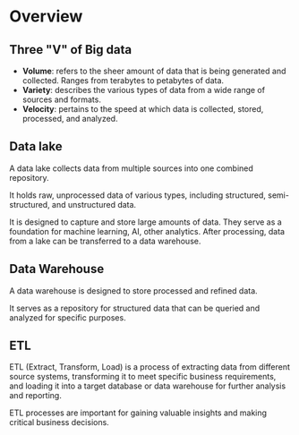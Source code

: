 # Overview

## Three "V" of Big data

- **Volume**: refers to the sheer amount of data that is being generated and collected.
Ranges from terabytes to petabytes of data.
- **Variety**: describes the various types of data
from a wide range of sources and formats.
- **Velocity**: pertains to the speed at which data is collected, stored, processed, and analyzed.


## Data lake

A data lake collects data from multiple sources into one combined repository.

It holds raw, unprocessed data of various types, including structured, semi-structured, and unstructured data.

It is designed to capture and store large amounts of data. They serve as a foundation for machine learning, AI, other analytics. After processing, data from a lake can be transferred to a data warehouse.


## Data Warehouse

A data warehouse is designed to store processed and refined data.

It serves as a repository for structured data that can be queried and analyzed for specific purposes.


## ETL

ETL (Extract, Transform, Load) is a process of extracting data from different source systems, transforming it to meet specific business requirements, and loading it into a target database or data warehouse for further analysis and reporting.

ETL processes are important for gaining valuable insights and making critical business decisions.
